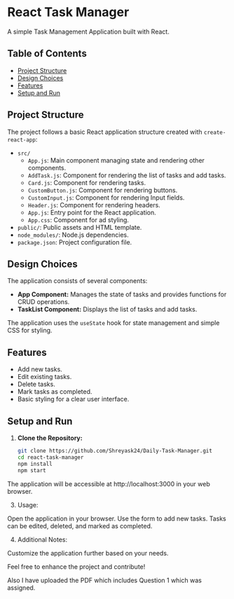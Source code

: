 # React Task Manager

A simple Task Management Application built with React.

## Table of Contents

- [Project Structure](#project-structure)
- [Design Choices](#design-choices)
- [Features](#features)
- [Setup and Run](#setup-and-run)

## Project Structure

The project follows a basic React application structure created with `create-react-app`:

- `src/`
  - `App.js`: Main component managing state and rendering other components.
  - `AddTask.js`: Component for rendering the list of tasks and add tasks.
  - `Card.js`: Component for rendering tasks.
  - `CustomButton.js`: Component for rendering buttons.
  - `CustomInput.js`: Component for rendering Input fields.
  - `Header.js`: Component for rendering headers.
  - `App.js`: Entry point for the React application.
  - `App.css`: Component for ad styling.
- `public/`: Public assets and HTML template.
- `node_modules/`: Node.js dependencies.
- `package.json`: Project configuration file.

## Design Choices

The application consists of several components:

- **App Component:** Manages the state of tasks and provides functions for CRUD operations.
- **TaskList Component:** Displays the list of tasks and add tasks.

The application uses the `useState` hook for state management and simple CSS for styling.

## Features

- Add new tasks.
- Edit existing tasks.
- Delete tasks.
- Mark tasks as completed.
- Basic styling for a clear user interface.

## Setup and Run

1. **Clone the Repository:**
   ```bash
   git clone https://github.com/Shreyask24/Daily-Task-Manager.git
   cd react-task-manager
   npm install
   npm start

The application will be accessible at http://localhost:3000 in your web browser.

3. Usage:

  Open the application in your browser.
  Use the form to add new tasks.
  Tasks can be edited, deleted, and marked as completed.

4. Additional Notes:

  Customize the application further based on your needs.
  
  Feel free to enhance the project and contribute!

Also I have uploaded the PDF which includes Question 1 which was assigned.

